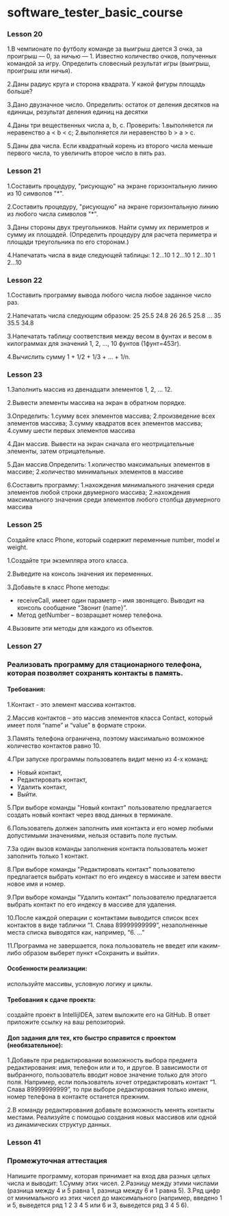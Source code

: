 # software_tester_basic_course


### Lesson 20
1.В чемпионате по футболу команде за выигрыш дается 3 очка, за проигрыш — 0, за ничью — 1. 
Известно количество очков, полученных командой за игру. 
Определить словесный результат игры (выигрыш, проигрыш или ничья).

2.Даны радиус круга и сторона квадрата. У какой фигуры площадь больше?

3.Дано двузначное число. Определить: остаток от деления десятков на единицы, результат деления единиц на десятки

4.Даны три вещественных числа a, b, c. 
Проверить:
1.выполняется ли неравенство a < b < c;
2.выполняется ли неравенство b > a > c.

5.Даны два числа. Если квадратный корень из второго числа меньше первого числа, то увеличить второе число в пять раз.


### Lesson 21
1.Составить процедуру, "рисующую" на экране горизонтальную линию из 10 символов "*".

2.Составить процедуру, "рисующую" на экране горизонтальную линию из любого числа символов "*".

3.Даны стороны двух треугольников. Найти сумму их периметров и сумму их площадей.
(Определить процедуру для расчета периметра и площади треугольника по его сторонам.)

4.Напечатать числа в виде следующей таблицы:
1 2...10
1 2...10
1 2...10
1 2...10


### Lesson 22
1.Составить программу вывода любого числа любое заданное число раз.

2.Напечатать числа следующим образом:
25 25.5 24.8
26 26.5 25.8
...
35 35.5 34.8

3.Напечатать таблицу соответствия между весом в фунтах и весом в килограммах для значений 1, 2, ..., 10 фунтов (1фунт=453г).

4.Вычислить сумму 1 + 1/2 + 1/3 + ... + 1/n.


### Lesson 23
1.Заполнить массив из двенадцати элементов 1, 2, ... 12.

2.Вывести элементы массива на экран в обратном порядке.

3.Определить:
1.сумму всех элементов массива;
2.произведение всех элементов массива;
3.сумму квадратов всех элементов массива;
4.сумму шести первых элементов массива

4.Дан массив. Вывести на экран сначала его неотрицательные элементы, затем отрицательные.

5.Дан массив.Определить:
1.количество максимальных элементов в массиве;
2.количество минимальных элементов в массиве

6.Составить программу:
1.нахождения минимального значения среди элементов любой строки двумерного массива;
2.нахождения максимального значения среди элементов любого столбца двумерного массива

### Lesson 25
Создайте класс Phone, который содержит переменные number, model и weight.

1.Создайте три экземпляра этого класса.

2.Выведите на консоль значения их переменных.

3.Добавьте в класс Phone методы:
- receiveCall, имеет один параметр – имя звонящего. Выводит на консоль сообщение “Звонит {name}”.
- Метод getNumber – возвращает номер телефона.

4.Вызовите эти методы для каждого из объектов.

### Lesson 27
### Реализовать программу для стационарного телефона, которая позволяет сохранять контакты в память.

#### Требования:
1.Контакт - это элемент массива контактов.

2.Массив контактов – это массив элементов класса Сontact, который имеет поля “name” и “value” в формате строки.

3.Память телефона ограничена, поэтому максимально возможное количество контактов равно 10.

4.При запуске программы пользователь видит меню из 4-х команд:
- Новый контакт,
- Редактировать контакт,
- Удалить контакт,
- Выйти.

5.При выборе команды "Новый контакт" пользователю предлагается создать новый контакт через ввод данных в терминале.

6.Пользователь должен заполнить имя контакта и его номер любыми допустимыми значениями, нельзя оставить поле пустым.

7.За один вызов команды заполнения контакта пользователь может заполнить только 1 контакт.

8.При выборе команды "Редактировать контакт" пользователю предлагается выбрать контакт по его индексу в массиве и затем 
ввести новое имя и номер.

9.При выборе команды "Удалить контакт" пользователю предлагается выбрать контакт по его индексу в массиве для удаления.

10.После каждой операции с контактами выводится список всех контактов в виде таблички “1. Слава 89999999999”, 
незаполненные места списка выводятся как, например, “6. ...”

11.Программа не завершается, пока пользователь не введет или каким-либо образом выберет пункт «Сохранить и выйти».

#### Особенности реализации: 
используйте массивы, условную логику и циклы.

#### Требования к сдаче проекта: 
создайте проект в IntellijIDEA, затем выложите его на GitHub. 
В ответ приложите ссылку на ваш репозиторий.

#### Доп задания для тех, кто быстро справится с проектом (необязательное):
1.Добавьте при редактировании возможность выбора предмета редактирования: 
имя, телефон или и то, и другое. В зависимости от выбранного, пользователь вводит новое значение только для этого поля.
Например, если пользователь хочет отредактировать контакт “1. Слава 89999999999”, то при выборе редактирования только имени, 
номер телефона в контакте останется прежним.

2.В команду редактирования добавьте возможность менять контакты местами. 
Реализуйте с помощью создания новых массивов или одной из динамических структур данных.

### Lesson 41
### Промежуточная аттестация
Напишите программу, которая принимает на вход два разных целых числа и выводит:
1.Сумму этих чисел.
2.Разницу между этими числами (разница между 4 и 5 равна 1, разница между 6 и 1 равна 5).
3.Ряд цифр от минимального из этих чисел до максимального (например, введено 1 и 5, выведется ряд 1 2 3 4 5 
или 6 и 3, выведется ряд 3 4 5 6).